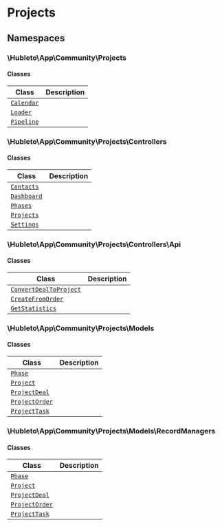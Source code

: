 
# 
# Projects

## Namespaces

### \Hubleto\App\Community\Projects

#### Classes

| Class                                                           | Description |
|-----------------------------------------------------------------|-------------|
| [`Calendar`](./classes/Hubleto/App/Community/Projects/Calendar) |             |
| [`Loader`](./classes/Hubleto/App/Community/Projects/Loader)     |             |
| [`Pipeline`](./classes/Hubleto/App/Community/Projects/Pipeline) |             |

### \Hubleto\App\Community\Projects\Controllers

#### Classes

| Class                                                                         | Description |
|-------------------------------------------------------------------------------|-------------|
| [`Contacts`](./classes/Hubleto/App/Community/Projects/Controllers/Contacts)   |             |
| [`Dashboard`](./classes/Hubleto/App/Community/Projects/Controllers/Dashboard) |             |
| [`Phases`](./classes/Hubleto/App/Community/Projects/Controllers/Phases)       |             |
| [`Projects`](./classes/Hubleto/App/Community/Projects/Controllers/Projects)   |             |
| [`Settings`](./classes/Hubleto/App/Community/Projects/Controllers/Settings)   |             |

### \Hubleto\App\Community\Projects\Controllers\Api

#### Classes

| Class                                                                                                   | Description |
|---------------------------------------------------------------------------------------------------------|-------------|
| [`ConvertDealToProject`](./classes/Hubleto/App/Community/Projects/Controllers/Api/ConvertDealToProject) |             |
| [`CreateFromOrder`](./classes/Hubleto/App/Community/Projects/Controllers/Api/CreateFromOrder)           |             |
| [`GetStatistics`](./classes/Hubleto/App/Community/Projects/Controllers/Api/GetStatistics)               |             |

### \Hubleto\App\Community\Projects\Models

#### Classes

| Class                                                                          | Description |
|--------------------------------------------------------------------------------|-------------|
| [`Phase`](./classes/Hubleto/App/Community/Projects/Models/Phase)               |             |
| [`Project`](./classes/Hubleto/App/Community/Projects/Models/Project)           |             |
| [`ProjectDeal`](./classes/Hubleto/App/Community/Projects/Models/ProjectDeal)   |             |
| [`ProjectOrder`](./classes/Hubleto/App/Community/Projects/Models/ProjectOrder) |             |
| [`ProjectTask`](./classes/Hubleto/App/Community/Projects/Models/ProjectTask)   |             |

### \Hubleto\App\Community\Projects\Models\RecordManagers

#### Classes

| Class                                                                                         | Description |
|-----------------------------------------------------------------------------------------------|-------------|
| [`Phase`](./classes/Hubleto/App/Community/Projects/Models/RecordManagers/Phase)               |             |
| [`Project`](./classes/Hubleto/App/Community/Projects/Models/RecordManagers/Project)           |             |
| [`ProjectDeal`](./classes/Hubleto/App/Community/Projects/Models/RecordManagers/ProjectDeal)   |             |
| [`ProjectOrder`](./classes/Hubleto/App/Community/Projects/Models/RecordManagers/ProjectOrder) |             |
| [`ProjectTask`](./classes/Hubleto/App/Community/Projects/Models/RecordManagers/ProjectTask)   |             |

